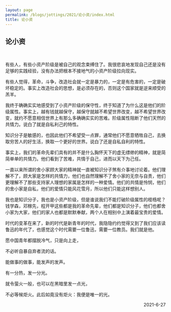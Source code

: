```yaml
---
layout: page
permalink: /blogs/jottings/2021/论小资/index.html
title: 论小资
---
```


## 论小资
<br>

有些人，有些小资产阶级是被自己的观念束缚住了。我很悲哀地发现自己还是没有足够的实践经验，没有办法把根本不接地气的小资产阶级拉向现实。

有些人觉得，革命，斗争，改造社会就一定是暴力的，一定是有危害的，一定是破坏稳定的。事实上改造社会的思想，是必须存在的，否则这个国家就是逆来顺受的羔羊。

我终于确确实实地感受到了小资产阶级的保守性，终于知道了为什么这是他们的阶级属性。事实上，越有钱就越保守，越保守就越不希望世界改变，越不希望世界改变，就约不愿意相信世界上有那么多确确实实的苦难。阶级属性阻断了他们天然的共情力。说白了就是自私利己的特性。

知识分子是敏感的，也因此他们不希望受一点罪，通常他们不愿意牺牲自己，去换取穷苦人的好生活，换取一个更好的世界。说白了还是自私自利的特性。

事实上，我们的革命先辈们具有的并不是什么胸怀天下的虚无缥缈的精神，就是简简单单的共情力。他们看到了苦难，共情于自己，进而以天下为己任。

一直以来所谓的舍小家顾大家的精神就一直被知识分子煞有介事地讨论着。他们理解不了，顾大家是怎样的共情力，他们也自然理解不了舍小家的无奈与自责，他们更理解不了那些支持家人理想的家属是怎样的一种爱情。他们的共情是怜悯，他们的舍小家是自私，他们的爱情只能风花雪月，所以他们只能这样想别人。

我也是知识分子，我也是小资产阶级，但是谁说我们不能打破阶级属性的桎梏呢？钱学森，邓稼先，程开甲这些都是我的革命先辈，他们都是知识分子，他们也都舍小家为大家，他们的家人也都是默默奉献，两个人在相别中上演着最宝贵的爱情。

时代的变革在来了，新的时代是新青年的时代，我隐隐约约觉得又到了我们应该读鲁迅的年代了，也感觉这个时代需要一位鲁迅，需要一位教员。我们就是他。

愿中国青年都摆脱冷气，只是向上走，

不必听自暴自弃者流的话。

能做事的做事，能发声的发声。

有一分热，发一分光。

就令萤火一般，也可以在黑暗里发一点光，

不必等候炬火。此后如竟没有炬火：我便是唯一的光。


<p align="right">2021-6-27</p>